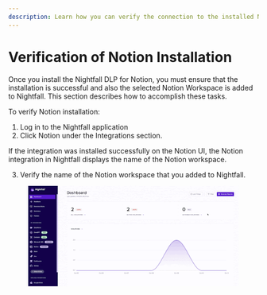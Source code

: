 ```yaml
---
description: Learn how you can verify the connection to the installed Notion instance.
---
```


# Verification of Notion Installation

Once you install the Nightfall DLP for Notion, you must ensure that the installation is successful and also the selected Notion Workspace is added to Nightfall. This section describes how to accomplish these tasks.

To verify Notion installation:

1. Log in to the Nightfall application
2. Click Notion under the Integrations section.

If the integration was installed successfully on the Notion UI, the Notion integration in Nightfall displays the name of the Notion workspace.

3. Verify the name of the Notion workspace that you added to Nightfall.

<figure><img src="../../.gitbook/assets/Not6.gif" alt=""><figcaption></figcaption></figure>
